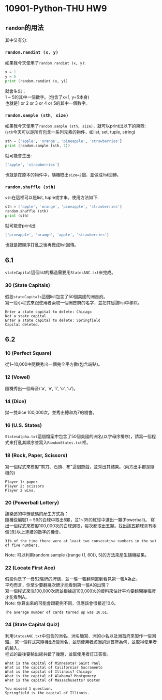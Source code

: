 # 10901-Python-THU HW9

## `random`的用法
其中又有分:
### `random.randint (x, y)`
如果我今天使用了`random.randint (x, y)`:
```python
x = 1
y = 5
print (random.randint (x, y))
```

就會生出：  
1 ~ 5的其中一個數字。(包含了x=1, y=5本身)  
也就是1 or 2 or 3 or 4 or 5的其中一個數字。

### `random.sample (sth, size)`
如果我今天使用了`random.sample (sth, size)`，就可以print出以下的東西:  
(`sth`今天可以是所有包含一系列元素的物件，如list, set, tuple, string)
```python
sth = ['apple', 'orange', 'pineapple', 'strawberries']
print (random.sample (sth, 2))
```
就可能會生出:
```python
['apple', 'strawberries']
```
也就是在原本的物件中，隨機取出`size=2`個，並做成list回傳。

### `random.shuffle (sth)`
`sth`在這裡可以是list, tuple或字串。使用方法如下:
```python
sth = ['apple', 'orange', 'pineapple', 'strawberries']
random.shuffle (sth)
print (sth)
```
就可能會print出:
```python
['pineapple', 'orange', 'apple', 'strawberries']

```
也就是把順序打亂之後再做成list回傳。


## 6.1
`stateCapital`這個list的構造需要用`StatesANC.txt`來完成。
### 30 (State Capitals)
假設`stateCapitals`這個list包含了50個美國的洲首府。  
寫一段小程式來跟使用者索取一個洲首府的名字，並把其從該list中移除。
```
Enter a state capital to delete: Chicago
Not a state capital.
Enter a state capital to delete: Springfield
Capital deleted.
```


## 6.2  

### 10 (Perfect Square)
從1~10,000中隨機秀出一個完全平方數(包含端點)。


### 12 (Vowel)
隨機秀出一個母音('a', 'e', 'i', 'o', 'u')。


### 14 (Dice)
拋一雙dice 100,000次，並秀出總和為7的機會。

### 16 (U.S. States)
`StatesAlpha.txt`這個檔案中包含了50個美國的洲名(以字母序排序)，請寫一個程式來打亂其順序並寫入`RandomStates.txt`裡。

### 18 (Rock, Paper, Scissors)
寫一個程式來模擬"剪刀、石頭、布"這個遊戲，並秀出其結果。(兩方出手都是隨機的)
```
Player 1: paper
Player 2: scissors
Player 2 wins.
```

### 20 (Powerball Lottery)
該樂透的中獎號碼的産生方式為：  
隨機從編號1 ~ 59的白球中取出5顆，並1~35的紅球中選出一顆(Powerball)。
寫出一個程式來模擬100,000次的白球選取，每次都取出五顆。找出該五顆球具有兩個(含)以上連續的數字的機會。
```
31% of the time there were at least two consecutive numbers in the set of five numbers.
```
Note: 可以利用random.sample ((range (1, 60)), 5)的方法來産生隨機結果。

### 22 (Locate First Ace)
假設你洗了一疊52張牌的牌組，並一張一張翻開直到看見第一張A為止。  
平均而言，你至少要翻幾次牌才能看到第一張A的出現？  
寫一個程式來洗100,000次牌並根據這100,000次的資料來估計平均要翻開幾張牌才能看到A。  
Note: 你算出來的可能會跟範例不同，但應該會很接近10.6。
```
The average number of cards turned up was 10.61.
```
### 24 (State Capital Quiz)
利用`StatesANC.txt`中包含的洲名、洲名簡寫、洲的小名以及洲首府來製作一個測驗。
寫一個程式來隨機出5個洲名，並問使用者該洲的洲首府為何，並取得使用者的輸入。  
程式的最後要輸出總共錯了幾題，並幫使用者訂正答案。
```
What is the capital of Minnesota? Saint Paul
What is the capital of California? Sacramento
What is the capital of Illinois? Chicago
What is the capital of Alabama? Montgomery
What is the capital of Massachusetts? Boston

You missed 1 question.
Springfield is the capital of Illinois.
```
